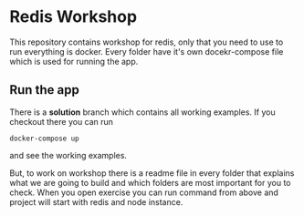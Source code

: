 # Redis Workshop

This repository contains workshop for redis, only that you need to use to run everything is docker.
Every folder have it's own docekr-compose file which is used for running the app.

## Run the app

There is a **solution** branch which contains all working examples. If you checkout there you can run
```
docker-compose up
```
and see the working examples.

But, to work on workshop there is a readme file in every folder that explains what we are going to build and
which folders are most important for you to check. When you open exercise you can run command from above and project
will start with redis and node instance.
